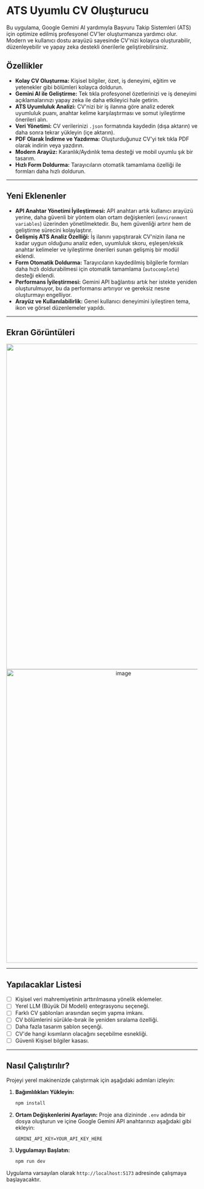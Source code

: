 # ATS Uyumlu CV Oluşturucu

Bu uygulama, Google Gemini AI yardımıyla Başvuru Takip Sistemleri (ATS) için optimize edilmiş profesyonel CV'ler oluşturmanıza yardımcı olur. Modern ve kullanıcı dostu arayüzü sayesinde CV'nizi kolayca oluşturabilir, düzenleyebilir ve yapay zeka destekli önerilerle geliştirebilirsiniz.

## Özellikler

- **Kolay CV Oluşturma:** Kişisel bilgiler, özet, iş deneyimi, eğitim ve yetenekler gibi bölümleri kolayca doldurun.
- **Gemini AI ile Geliştirme:** Tek tıkla profesyonel özetlerinizi ve iş deneyimi açıklamalarınızı yapay zeka ile daha etkileyici hale getirin.
- **ATS Uyumluluk Analizi:** CV'nizi bir iş ilanına göre analiz ederek uyumluluk puanı, anahtar kelime karşılaştırması ve somut iyileştirme önerileri alın.
- **Veri Yönetimi:** CV verilerinizi `.json` formatında kaydedin (dışa aktarın) ve daha sonra tekrar yükleyin (içe aktarın).
- **PDF Olarak İndirme ve Yazdırma:** Oluşturduğunuz CV'yi tek tıkla PDF olarak indirin veya yazdırın.
- **Modern Arayüz:** Karanlık/Aydınlık tema desteği ve mobil uyumlu şık bir tasarım.
- **Hızlı Form Doldurma:** Tarayıcıların otomatik tamamlama özelliği ile formları daha hızlı doldurun.

---

## Yeni Eklenenler

- **API Anahtar Yönetimi İyileştirmesi:** API anahtarı artık kullanıcı arayüzü yerine, daha güvenli bir yöntem olan ortam değişkenleri (`environment variables`) üzerinden yönetilmektedir. Bu, hem güvenliği artırır hem de geliştirme sürecini kolaylaştırır.
- **Gelişmiş ATS Analiz Özelliği:** İş ilanını yapıştırarak CV'nizin ilana ne kadar uygun olduğunu analiz eden, uyumluluk skoru, eşleşen/eksik anahtar kelimeler ve iyileştirme önerileri sunan gelişmiş bir modül eklendi.
- **Form Otomatik Doldurma:** Tarayıcıların kaydedilmiş bilgilerle formları daha hızlı doldurabilmesi için otomatik tamamlama (`autocomplete`) desteği eklendi.
- **Performans İyileştirmesi:** Gemini API bağlantısı artık her istekte yeniden oluşturulmuyor, bu da performansı artırıyor ve gereksiz nesne oluşturmayı engelliyor.
- **Arayüz ve Kullanılabilirlik:** Genel kullanıcı deneyimini iyileştiren tema, ikon ve görsel düzenlemeler yapıldı.

---

## Ekran Görüntüleri

<div align="center">
<img width="1374" height="856" alt="image" src="https://github.com/user-attachments/assets/56caf68d-807b-47e1-83ac-e9eaf0e14a8e" />
<img width="601" height="772" alt="image" src="https://github.com/user-attachments/assets/1f0e3898-61ff-43fd-96f4-f5a74ebbdbc4" />
</div>

---

## Yapılacaklar Listesi

- [ ] Kişisel veri mahremiyetinin arttırılmasına yönelik eklemeler.
- [ ] Yerel LLM (Büyük Dil Modeli) entegrasyonu seçeneği.
- [ ] Farklı CV şablonları arasından seçim yapma imkanı.
- [ ] CV bölümlerini sürükle-bırak ile yeniden sıralama özelliği.
- [ ] Daha fazla tasarım şablon seçenği.
- [ ] CV'de hangi kısımların olacağını seçebilme esnekliği.
- [ ] Güvenli Kişisel bilgiler kasası.

---

## Nasıl Çalıştırılır?

Projeyi yerel makinenizde çalıştırmak için aşağıdaki adımları izleyin:

1.  **Bağımlılıkları Yükleyin:**
    ```bash
    npm install
    ```

2.  **Ortam Değişkenlerini Ayarlayın:**
    Proje ana dizininde `.env` adında bir dosya oluşturun ve içine Google Gemini API anahtarınızı aşağıdaki gibi ekleyin:
    ```
    GEMINI_API_KEY=YOUR_API_KEY_HERE
    ```

3.  **Uygulamayı Başlatın:**
    ```bash
    npm run dev
    ```

Uygulama varsayılan olarak `http://localhost:5173` adresinde çalışmaya başlayacaktır.
